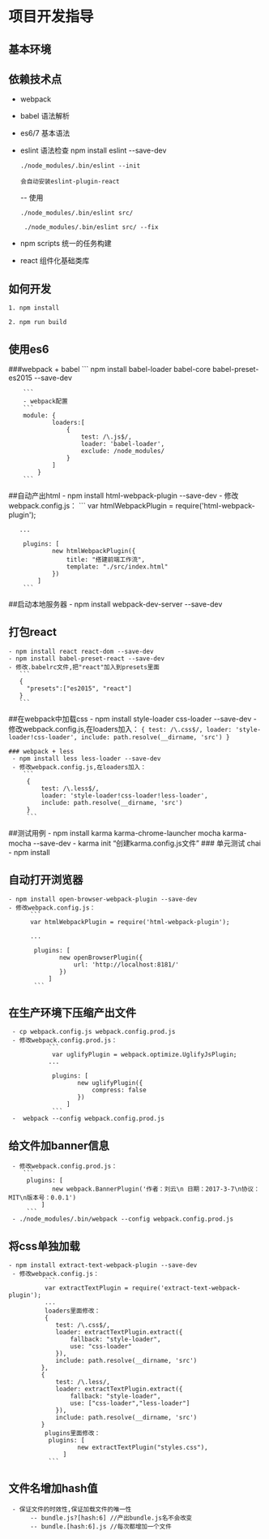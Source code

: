 # 项目开发指导

## 基本环境

## 依赖技术点
- webpack
- babel 语法解析
- es6/7 基本语法
- eslint 语法检查  npm install eslint --save-dev
    ```
    ./node_modules/.bin/eslint --init
    
    会自动安装eslint-plugin-react
    
    ```
    -- 使用
    ```
    ./node_modules/.bin/eslint src/
    
     ./node_modules/.bin/eslint src/ --fix

     ```

- npm scripts 统一的任务构建
- react 组件化基础类库 



## 如何开发

```
1. npm install

2. npm run build
```
## 使用es6
###webpack + babel
        ```
           npm install babel-loader babel-core babel-preset-es2015 --save-dev
        
        ```
        - webpack配置
        ```
        module: {
                loaders:[
                    {
                        test: /\.js$/,
                        loader: 'babel-loader',
                        exclude: /node_modules/
                    }
                ]
            }
        ```
##自动产出html
    - npm install html-webpack-plugin --save-dev
    - 修改webpack.config.js：
       ```
       var htmlWebpackPlugin = require('html-webpack-plugin');
       
       ...
       
        plugins: [
                new htmlWebpackPlugin({
                    title: "搭建前端工作流",
                    template: "./src/index.html"
                })
            ]
        ```
##启动本地服务器
    - npm install webpack-dev-server --save-dev
## 打包react
    - npm install react react-dom --save-dev
    - npm install babel-preset-react --save-dev
    - 修改.babelrc文件,把"react"加入到presets里面
       ```
       {
         "presets":["es2015", "react"]
       }
       ```
##在webpack中加载css
    - npm install style-loader css-loader --save-dev
    - 修改webpack.config.js,在loaders加入：
        ```
         {
             test: /\.css$/,
             loader: 'style-loader!css-loader',
             include: path.resolve(__dirname, 'src')
         }
         ```
   
    ### webpack + less
     - npm install less less-loader --save-dev
     - 修改webpack.config.js,在loaders加入：
        ```
         {
             test: /\.less$/,
             loader: 'style-loader!css-loader!less-loader',
             include: path.resolve(__dirname, 'src')
         }
         ```
         
##测试用例
    - npm install karma karma-chrome-launcher mocha karma-mocha --save-dev
    - karma init   “创建karma.config.js文件”
    ### 单元测试 chai
       - npm install 
       

## 自动打开浏览器       
    - npm install open-browser-webpack-plugin --save-dev
    - 修改webpack.config.js：
          ```
          var htmlWebpackPlugin = require('html-webpack-plugin');
          
          ...
          
           plugins: [
                  new openBrowserPlugin({
                      url: 'http://localhost:8181/'
                  })
               ]
           ```
## 在生产环境下压缩产出文件       
     - cp webpack.config.js webpack.config.prod.js
     - 修改webpack.config.prod.js：
               ```
                var uglifyPlugin = webpack.optimize.UglifyJsPlugin;   
               ...
               
                plugins: [
                       new uglifyPlugin({
                           compress: false
                       })
                    ]
                ```
     -  webpack --config webpack.config.prod.js
       
## 给文件加banner信息
     - 修改webpack.config.prod.js：
        ```
         plugins: [
                new webpack.BannerPlugin('作者：刘云\n 日期：2017-3-7\n协议：MIT\n版本号：0.0.1')
             ]
         ```
     - ./node_modules/.bin/webpack --config webpack.config.prod.js

## 将css单独加载
    - npm install extract-text-webpack-plugin --save-dev
     - 修改webpack.config.js：
              ```
              var extractTextPlugin = require('extract-text-webpack-plugin');
              ...
              loaders里面修改：
              {
                 test: /\.css$/,
                 loader: extractTextPlugin.extract({
                     fallback: "style-loader",
                     use: "css-loader"
                 }),
                 include: path.resolve(__dirname, 'src')
             },
             {
                 test: /\.less/,
                 loader: extractTextPlugin.extract({
                     fallback: "style-loader",
                     use: ["css-loader","less-loader"]
                 }),
                 include: path.resolve(__dirname, 'src')
             }
              plugins里面修改：
               plugins: [
                       new extractTextPlugin("styles.css"),
                   ]
               ```
## 文件名增加hash值
     - 保证文件的时效性,保证加载文件的唯一性   
          -- bundle.js?[hash:6] //产出bundle.js名不会改变
          -- bundle.[hash:6].js //每次都增加一个文件